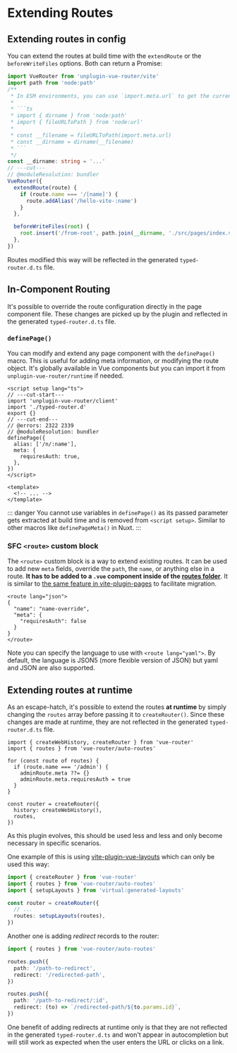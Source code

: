 # Extending Routes

## Extending routes in config

You can extend the routes at build time with the `extendRoute` or the `beforeWriteFiles` options. Both can return a Promise:

```ts twoslash
import VueRouter from 'unplugin-vue-router/vite'
import path from 'node:path'
/**
 * In ESM environments, you can use `import.meta.url` to get the current file path:
 *
 * ```ts
 * import { dirname } from 'node:path'
 * import { fileURLToPath } from 'node:url'
 *
 * const __filename = fileURLToPath(import.meta.url)
 * const __dirname = dirname(__filename)
 * ```
 */
const __dirname: string = '...'
// ---cut---
// @moduleResolution: bundler
VueRouter({
  extendRoute(route) {
    if (route.name === '/[name]') {
      route.addAlias('/hello-vite-:name')
    }
  },

  beforeWriteFiles(root) {
    root.insert('/from-root', path.join(__dirname, './src/pages/index.vue'))
  },
})
```

Routes modified this way will be reflected in the generated `typed-router.d.ts` file.

## In-Component Routing

It's possible to override the route configuration directly in the page component file. These changes are picked up by the plugin and reflected in the generated `typed-router.d.ts` file.

### `definePage()`

You can modify and extend any page component with the `definePage()` macro. This is useful for adding meta information, or modifying the route object. It's globally available in Vue components but you can import it from `unplugin-vue-router/runtime` if needed.

```vue{2-7} twoslash
<script setup lang="ts">
// ---cut-start---
import 'unplugin-vue-router/client'
import './typed-router.d'
export {}
// ---cut-end---
// @errors: 2322 2339
// @moduleResolution: bundler
definePage({
  alias: ['/n/:name'],
  meta: {
    requiresAuth: true,
  },
})
</script>

<template>
  <!-- ... -->
</template>
```

::: danger
You cannot use variables in `definePage()` as its passed parameter gets extracted at build time and is removed from `<script setup>`. Similar to other macros like `definePageMeta()` in Nuxt.
:::

### SFC `<route>` custom block

The `<route>` custom block is a way to extend existing routes. It can be used to add new `meta` fields, override the `path`, the `name`, or anything else in a route. **It has to be added to a `.vue` component inside of the [routes folder](#routes-folder-structure)**. It is similar to [the same feature in vite-plugin-pages](https://github.com/hannoeru/vite-plugin-pages#sfc-custom-block-for-route-data) to facilitate migration.

```vue
<route lang="json">
{
  "name": "name-override",
  "meta": {
    "requiresAuth": false
  }
}
</route>
```

Note you can specify the language to use with `<route lang="yaml">`. By default, the language is JSON5 (more flexible version of JSON) but yaml and JSON are also supported.

## Extending routes at runtime

As an escape-hatch, it's possible to extend the routes **at runtime** by simply changing the `routes` array before passing it to `createRouter()`. Since these changes are made at runtime, they are not reflected in the generated `typed-router.d.ts` file.

```js{4-9}
import { createWebHistory, createRouter } from 'vue-router'
import { routes } from 'vue-router/auto-routes'

for (const route of routes) {
  if (route.name === '/admin') {
    adminRoute.meta ??= {}
    adminRoute.meta.requiresAuth = true
  }
}

const router = createRouter({
  history: createWebHistory(),
  routes,
})
```

As this plugin evolves, this should be used less and less and only become necessary in specific scenarios.

One example of this is using [vite-plugin-vue-layouts](https://github.com/JohnCampionJr/vite-plugin-vue-layouts) which can only be used this way:

```ts
import { createRouter } from 'vue-router'
import { routes } from 'vue-router/auto-routes'
import { setupLayouts } from 'virtual:generated-layouts'

const router = createRouter({
  // ...
  routes: setupLayouts(routes),
})
```

Another one is adding _redirect_ records to the router:

```ts
import { routes } from 'vue-router/auto-routes'

routes.push({
  path: '/path-to-redirect',
  redirect: '/redirected-path',
})

routes.push({
  path: '/path-to-redirect/:id',
  redirect: (to) => `/redirected-path/${to.params.id}`,
})
```

One benefit of adding redirects at runtime only is that they are not reflected in the generated `typed-router.d.ts` and won't appear in autocompletion but will still work as expected when the user enters the URL or clicks on a link.
